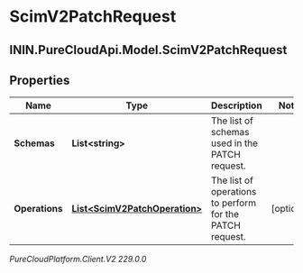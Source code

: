 # ScimV2PatchRequest

## ININ.PureCloudApi.Model.ScimV2PatchRequest

## Properties

|Name | Type | Description | Notes|
|------------ | ------------- | ------------- | -------------|
| **Schemas** | **List&lt;string&gt;** | The list of schemas used in the PATCH request. | |
| **Operations** | [**List&lt;ScimV2PatchOperation&gt;**](ScimV2PatchOperation) | The list of operations to perform for the PATCH request. | [optional] |



_PureCloudPlatform.Client.V2 229.0.0_
